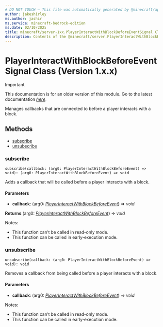 ```yaml
---
# DO NOT TOUCH — This file was automatically generated by @minecraft/api-docs-generator, to report problems file an issue at https://github.com/Mojang/minecraft-scripting-libraries
author: jakeshirley
ms.author: jashir
ms.service: minecraft-bedrock-edition
ms.date: 02/10/2025
title: minecraft/server-1xx.PlayerInteractWithBlockBeforeEventSignal Class
description: Contents of the @minecraft/server.PlayerInteractWithBlockBeforeEventSignal class (Version 1.x.x).
---
```

# PlayerInteractWithBlockBeforeEventSignal Class (Version 1.x.x)

> [!IMPORTANT]
> This documentation is for an older version of this module. Go to the latest documentation [*here*](../../../scriptapi/minecraft/server/PlayerInteractWithBlockBeforeEventSignal.md).

Manages callbacks that are connected to before a player interacts with a block.

## Methods
- [subscribe](#subscribe)
- [unsubscribe](#unsubscribe)

### **subscribe**
`
subscribe(callback: (arg0: PlayerInteractWithBlockBeforeEvent) => void): (arg0: PlayerInteractWithBlockBeforeEvent) => void
`

Adds a callback that will be called before a player interacts with a block.

#### **Parameters**
- **callback**: (arg0: [*PlayerInteractWithBlockBeforeEvent*](PlayerInteractWithBlockBeforeEvent.md)) => *void*

**Returns** (arg0: [*PlayerInteractWithBlockBeforeEvent*](PlayerInteractWithBlockBeforeEvent.md)) => *void*
  
Notes:
- This function can't be called in read-only mode.
- This function can be called in early-execution mode.

### **unsubscribe**
`
unsubscribe(callback: (arg0: PlayerInteractWithBlockBeforeEvent) => void): void
`

Removes a callback from being called before a player interacts with a block.

#### **Parameters**
- **callback**: (arg0: [*PlayerInteractWithBlockBeforeEvent*](PlayerInteractWithBlockBeforeEvent.md)) => *void*
  
Notes:
- This function can't be called in read-only mode.
- This function can be called in early-execution mode.
